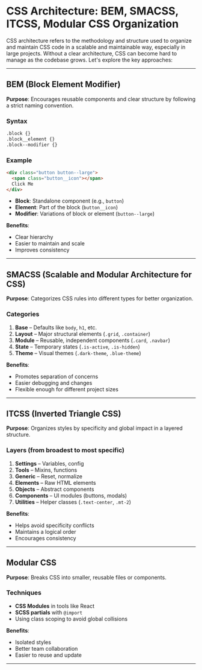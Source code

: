 # **CSS Architecture: BEM, SMACSS, ITCSS, Modular CSS Organization**

CSS architecture refers to the methodology and structure used to organize and maintain CSS code in a scalable and maintainable way, especially in large projects. Without a clear architecture, CSS can become hard to manage as the codebase grows. Let's explore the key approaches:

---

## BEM (Block Element Modifier)

**Purpose**: Encourages reusable components and clear structure by following a strict naming convention.

### Syntax

```txt
.block {}
.block__element {}
.block--modifier {}
```

### Example

```html
<div class="button button--large">
  <span class="button__icon"></span>
  Click Me
</div>
```

* **Block**: Standalone component (e.g., `button`)
* **Element**: Part of the block (`button__icon`)
* **Modifier**: Variations of block or element (`button--large`)

**Benefits**:

* Clear hierarchy
* Easier to maintain and scale
* Improves consistency

---

## SMACSS (Scalable and Modular Architecture for CSS)

**Purpose**: Categorizes CSS rules into different types for better organization.

### Categories

1. **Base** – Defaults like `body`, `h1`, etc.
2. **Layout** – Major structural elements (`.grid`, `.container`)
3. **Module** – Reusable, independent components (`.card`, `.navbar`)
4. **State** – Temporary states (`.is-active`, `.is-hidden`)
5. **Theme** – Visual themes (`.dark-theme`, `.blue-theme`)

**Benefits**:

* Promotes separation of concerns
* Easier debugging and changes
* Flexible enough for different project sizes

---

## ITCSS (Inverted Triangle CSS)

**Purpose**: Organizes styles by specificity and global impact in a layered structure.

### Layers (from broadest to most specific)

1. **Settings** – Variables, config
2. **Tools** – Mixins, functions
3. **Generic** – Reset, normalize
4. **Elements** – Raw HTML elements
5. **Objects** – Abstract components
6. **Components** – UI modules (buttons, modals)
7. **Utilities** – Helper classes (`.text-center`, `.mt-2`)

**Benefits**:

* Helps avoid specificity conflicts
* Maintains a logical order
* Encourages consistency

---

## Modular CSS

**Purpose**: Breaks CSS into smaller, reusable files or components.

### Techniques

* **CSS Modules** in tools like React
* **SCSS partials** with `@import`
* Using class scoping to avoid global collisions

**Benefits**:

* Isolated styles
* Better team collaboration
* Easier to reuse and update

---
